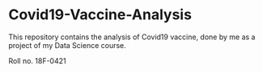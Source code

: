 # Covid19-Vaccine-Analysis
This repository contains the analysis of Covid19 vaccine, done by me as a project of my Data Science course.

Roll no. 18F-0421
